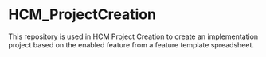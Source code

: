 # HCM_ProjectCreation
This repository is used in HCM Project Creation to create an implementation project based on the enabled feature from a feature template spreadsheet.
